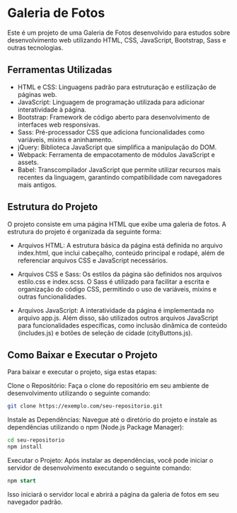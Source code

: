 # Galeria de Fotos
Este é um projeto de uma Galeria de Fotos desenvolvido para estudos sobre desenvolvimento web utilizando HTML, CSS, JavaScript, Bootstrap, Sass e outras tecnologias.

## Ferramentas Utilizadas
* HTML e CSS: Linguagens padrão para estruturação e estilização de páginas web.
* JavaScript: Linguagem de programação utilizada para adicionar interatividade à página.
* Bootstrap: Framework de código aberto para desenvolvimento de interfaces web responsivas.
* Sass: Pré-processador CSS que adiciona funcionalidades como variáveis, mixins e aninhamento.
* jQuery: Biblioteca JavaScript que simplifica a manipulação do DOM.
* Webpack: Ferramenta de empacotamento de módulos JavaScript e assets.
* Babel: Transcompilador JavaScript que permite utilizar recursos mais recentes da linguagem, garantindo compatibilidade com navegadores mais antigos.
  
## Estrutura do Projeto
O projeto consiste em uma página HTML que exibe uma galeria de fotos. A estrutura do projeto é organizada da seguinte forma:

* Arquivos HTML: A estrutura básica da página está definida no arquivo index.html, que inclui cabeçalho, conteúdo principal e rodapé, além de referenciar arquivos CSS e JavaScript necessários.

* Arquivos CSS e Sass: Os estilos da página são definidos nos arquivos estilo.css e index.scss. O Sass é utilizado para facilitar a escrita e organização do código CSS, permitindo o uso de variáveis, mixins e outras funcionalidades.

* Arquivos JavaScript: A interatividade da página é implementada no arquivo app.js. Além disso, são utilizados outros arquivos JavaScript para funcionalidades específicas, como inclusão dinâmica de conteúdo (includes.js) e botões de seleção de cidade (cityButtons.js).

## Como Baixar e Executar o Projeto
Para baixar e executar o projeto, siga estas etapas:

 Clone o Repositório: Faça o clone do repositório em seu ambiente de desenvolvimento utilizando o seguinte comando:

 ```bash
git clone https://exemplo.com/seu-repositorio.git
```

Instale as Dependências: Navegue até o diretório do projeto e instale as dependências utilizando o npm (Node.js Package Manager):

   ```bash
cd seu-repositorio
npm install
```
Executar o Projeto: Após instalar as dependências, você pode iniciar o servidor de desenvolvimento executando o seguinte comando:

  ```sql
npm start
```
Isso iniciará o servidor local e abrirá a página da galeria de fotos em seu navegador padrão.


